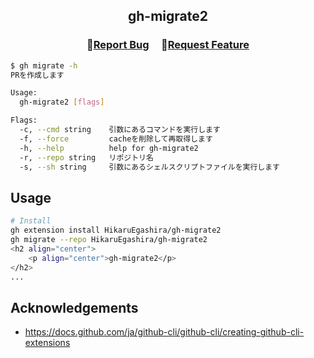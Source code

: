 <h2 align="center">
    <p align="center">gh-migrate2</p>
</h2>

<h3 align="center">
🔹<a  href="https://github.com/HikaruEgashira/gh-migrate2/issues">Report Bug</a> &nbsp; &nbsp;
🔹<a  href="https://github.com/HikaruEgashira/gh-migrate2/issues">Request Feature</a>
</h3>

```bash
$ gh migrate -h
PRを作成します

Usage:
  gh-migrate2 [flags]

Flags:
  -c, --cmd string    引数にあるコマンドを実行します
  -f, --force         cacheを削除して再取得します
  -h, --help          help for gh-migrate2
  -r, --repo string   リポジトリ名
  -s, --sh string     引数にあるシェルスクリプトファイルを実行します
```

## Usage

```bash
# Install
gh extension install HikaruEgashira/gh-migrate2
gh migrate --repo HikaruEgashira/gh-migrate2
<h2 align="center">
    <p align="center">gh-migrate2</p>
</h2>
...
```
  
## Acknowledgements

- https://docs.github.com/ja/github-cli/github-cli/creating-github-cli-extensions
